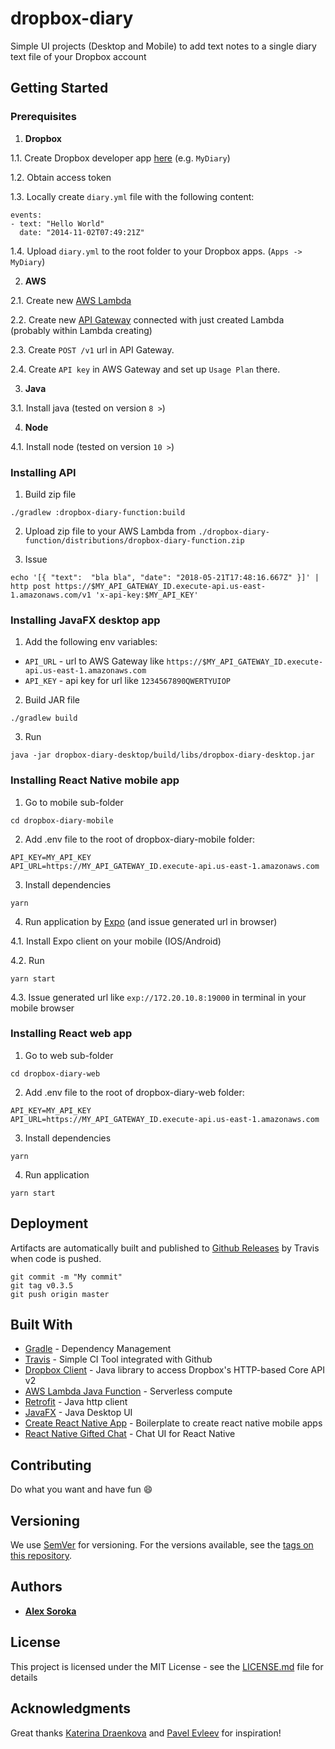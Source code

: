 # dropbox-diary

Simple UI projects (Desktop and Mobile) to add text notes to a single diary text file of your Dropbox account

## Getting Started

### Prerequisites

1. **Dropbox**

1.1. Create Dropbox developer app [here](https://www.dropbox.com/developers/apps/create) (e.g. `MyDiary`)

1.2. Obtain access token

1.3. Locally create `diary.yml` file with the following content:

```
events:
- text: "Hello World"
  date: "2014-11-02T07:49:21Z"
```

1.4. Upload `diary.yml` to the root folder to your Dropbox apps. (`Apps -> MyDiary`)

2. **AWS**

2.1. Create new [AWS Lambda](https://aws.amazon.com/lambda/)

2.2. Create new [API Gateway](https://aws.amazon.com/api-gateway/) connected with just created Lambda (probably within Lambda creating)

2.3. Create `POST /v1` url in API Gateway.

2.4. Create `API key` in AWS Gateway and set up `Usage Plan` there.

3. **Java**

3.1. Install java (tested on version `8 >`)

4. **Node**

4.1. Install node (tested on version `10 >`)

### Installing API

1. Build zip file

```
./gradlew :dropbox-diary-function:build
```

2. Upload zip file to your AWS Lambda from `./dropbox-diary-function/distributions/dropbox-diary-function.zip`

3. Issue 
```
echo '[{ "text":  "bla bla", "date": "2018-05-21T17:48:16.667Z" }]' | http post https://$MY_API_GATEWAY_ID.execute-api.us-east-1.amazonaws.com/v1 'x-api-key:$MY_API_KEY'
```

### Installing JavaFX desktop app

1. Add the following env variables:

* `API_URL` - url to AWS Gateway like `https://$MY_API_GATEWAY_ID.execute-api.us-east-1.amazonaws.com`
* `API_KEY` - api key for url like `1234567890QWERTYUIOP`

2. Build JAR file

```
./gradlew build
```

3. Run

```
java -jar dropbox-diary-desktop/build/libs/dropbox-diary-desktop.jar
```

### Installing React Native mobile app

1. Go to mobile sub-folder
```
cd dropbox-diary-mobile
```

2. Add .env file to the root of dropbox-diary-mobile folder:
```
API_KEY=MY_API_KEY
API_URL=https://MY_API_GATEWAY_ID.execute-api.us-east-1.amazonaws.com
```

3. Install dependencies
```
yarn
```

4. Run application by [Expo](https://expo.io/) (and issue generated url in browser)

4.1. Install Expo client on your mobile (IOS/Android)

4.2. Run

```
yarn start
```

4.3. Issue generated url like `exp://172.20.10.8:19000` in terminal in your mobile browser

### Installing React web app

1. Go to web sub-folder
```
cd dropbox-diary-web
```

2. Add .env file to the root of dropbox-diary-web folder:
```
API_KEY=MY_API_KEY
API_URL=https://MY_API_GATEWAY_ID.execute-api.us-east-1.amazonaws.com
```

3. Install dependencies
```
yarn
```

4. Run application

```
yarn start
```

## Deployment

Artifacts are automatically built and published to [Github Releases](https://github.com/lehaSVV2009/dropbox-diary/releases) by Travis when code is pushed.

```
git commit -m "My commit"
git tag v0.3.5
git push origin master
```

## Built With

* [Gradle](https://gradle.org/) - Dependency Management
* [Travis](https://travis-ci.org/) - Simple CI Tool integrated with Github
* [Dropbox Client](https://github.com/dropbox/dropbox-sdk-java) - Java library to access Dropbox's HTTP-based Core API v2
* [AWS Lambda Java Function](https://docs.aws.amazon.com/lambda/latest/dg/java-handler-io-type-stream.html) - Serverless compute
* [Retrofit](http://square.github.io/retrofit/) - Java http client
* [JavaFX](http://www.oracle.com/technetwork/java/javase/overview/javafx-overview-2158620.html) - Java Desktop UI
* [Create React Native App](https://github.com/react-community/create-react-native-app) - Boilerplate to create react native mobile apps
* [React Native Gifted Chat](https://github.com/FaridSafi/react-native-gifted-chat) - Chat UI for React Native

## Contributing

Do what you want and have fun :smile:

## Versioning

We use [SemVer](http://semver.org/) for versioning. For the versions available, see the [tags on this repository](https://github.com/lehaSVV2009/dropbox-diary/tags). 

## Authors

* [**Alex Soroka**](https://github.com/lehaSVV2009/resume)

## License

This project is licensed under the MIT License - see the [LICENSE.md](LICENSE.md) file for details

## Acknowledgments

Great thanks [Katerina Draenkova](https://github.com/KaterinaDraenkova) and [Pavel Evleev](https://github.com/PavelEvleev) for inspiration!